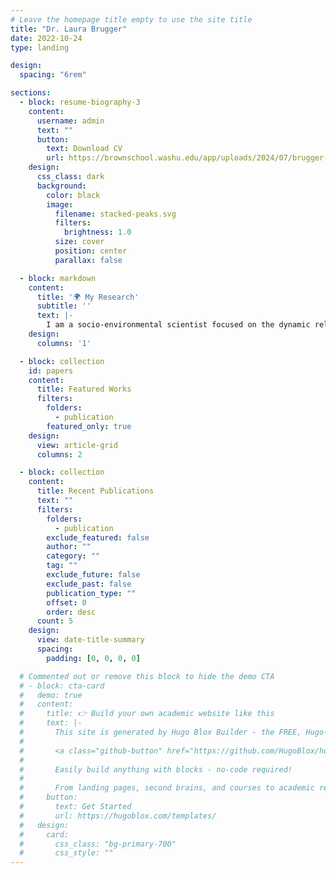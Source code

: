 ```yaml
---
# Leave the homepage title empty to use the site title
title: "Dr. Laura Brugger"
date: 2022-10-24
type: landing

design:
  spacing: "6rem"

sections:
  - block: resume-biography-3
    content:
      username: admin
      text: ""
      button:
        text: Download CV
        url: https://brownschool.washu.edu/app/uploads/2024/07/brugger-cv-2025.08.20.pdf
    design:
      css_class: dark
      background:
        color: black
        image:
          filename: stacked-peaks.svg
          filters:
            brightness: 1.0
          size: cover
          position: center
          parallax: false

  - block: markdown
    content:
      title: '🌍 My Research'
      subtitle: ''
      text: |-
        I am a socio-environmental scientist focused on the dynamic relationship between people and the planet. My work examines how human well-being and environmental health can be mutually reinforcing, especially in the face of climate change. I use rigorous, actionable research to develop equitable, science-based strategies that help both communities and ecosystems thrive.
    design:
      columns: '1'

  - block: collection
    id: papers
    content:
      title: Featured Works
      filters:
        folders:
          - publication
        featured_only: true
    design:
      view: article-grid
      columns: 2

  - block: collection
    content:
      title: Recent Publications
      text: ""
      filters:
        folders:
          - publication
        exclude_featured: false
        author: ""
        category: ""
        tag: ""
        exclude_future: false
        exclude_past: false
        publication_type: ""
        offset: 0
        order: desc
      count: 5
    design:
      view: date-title-summary
      spacing:
        padding: [0, 0, 0, 0]

  # Commented out or remove this block to hide the demo CTA
  # - block: cta-card
  #   demo: true
  #   content:
  #     title: 👉 Build your own academic website like this
  #     text: |-
  #       This site is generated by Hugo Blox Builder - the FREE, Hugo-based open source website builder trusted by 250,000+ academics like you.
  #
  #       <a class="github-button" href="https://github.com/HugoBlox/hugo-blox-builder" data-color-scheme="no-preference: light; light: light; dark: dark;" data-icon="octicon-star" data-size="large" data-show-count="true" aria-label="Star HugoBlox/hugo-blox-builder on GitHub">Star</a>
  #
  #       Easily build anything with blocks - no-code required!
  #       
  #       From landing pages, second brains, and courses to academic resumés, conferences, and tech blogs.
  #     button:
  #       text: Get Started
  #       url: https://hugoblox.com/templates/
  #   design:
  #     card:
  #       css_class: "bg-primary-700"
  #       css_style: ""
---
```

